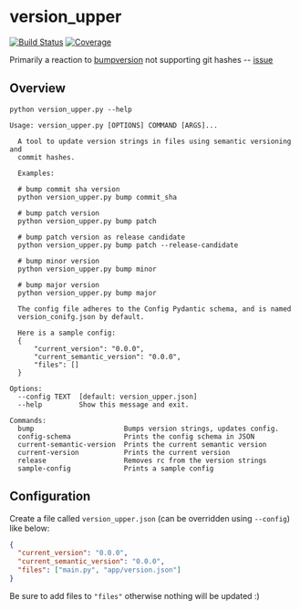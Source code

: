 # version_upper

[![Build Status](https://travis-ci.com/hkiang01/version_upper.svg?branch=master)](https://travis-ci.com/hkiang01/version_upper)
[![Coverage](https://coveralls.io/repos/github/hkiang01/version_upper/badge.svg?branch=master&service=github )](https://coveralls.io/github/hkiang01/version_upper?branch=master)

Primarily a reaction to [bumpversion](https://github.com/peritus/bumpversion) not supporting git hashes -- [issue](https://github.com/peritus/bumpversion/issues/125)

## Overview

```
python version_upper.py --help

Usage: version_upper.py [OPTIONS] COMMAND [ARGS]...

  A tool to update version strings in files using semantic versioning and
  commit hashes.

  Examples:

  # bump commit sha version
  python version_upper.py bump commit_sha

  # bump patch version
  python version_upper.py bump patch

  # bump patch version as release candidate
  python version_upper.py bump patch --release-candidate

  # bump minor version
  python version_upper.py bump minor

  # bump major version
  python version_upper.py bump major

  The config file adheres to the Config Pydantic schema, and is named
  version_conifg.json by default.

  Here is a sample config:
  {
      "current_version": "0.0.0",
      "current_semantic_version": "0.0.0",
      "files": []
  }

Options:
  --config TEXT  [default: version_upper.json]
  --help         Show this message and exit.

Commands:
  bump                      Bumps version strings, updates config.
  config-schema             Prints the config schema in JSON
  current-semantic-version  Prints the current semantic version
  current-version           Prints the current version
  release                   Removes rc from the version strings
  sample-config             Prints a sample config
```

## Configuration

Create a file called `version_upper.json` (can be overridden using `--config`) like below:

```json
{
  "current_version": "0.0.0",
  "current_semantic_version": "0.0.0",
  "files": ["main.py", "app/version.json"]
}
```

Be sure to add files to `"files"` otherwise nothing will be updated :)
